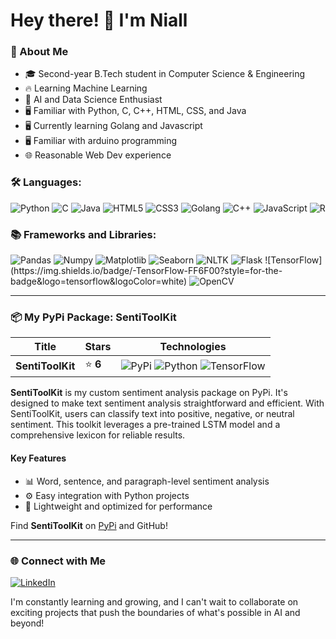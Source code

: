 # Hey there! 👋 I'm Niall

### 🚀 About Me
- 🎓 Second-year B.Tech student in Computer Science & Engineering
- 🔥 Learning Machine Learning
- 🤖 AI and Data Science Enthusiast
- 🖥️ Familiar with Python, C, C++, HTML, CSS, and Java
- 🖥️ Currently learning Golang and Javascript
- 🖥️ Familiar with arduino programming
- 🌐 Reasonable Web Dev experience

### 🛠️ Languages:
<p>
  <img alt="Python" src="https://img.shields.io/badge/-Python-blue?style=for-the-badge&logo=python&logoColor=white"/>
  <img alt="C" src="https://img.shields.io/badge/-C-A8B9CC?style=for-the-badge&logo=c&logoColor=white"/>
  <img alt="Java" src="https://img.shields.io/badge/-Java-007396?style=for-the-badge&logo=java&logoColor=white"/>
  <img alt="HTML5" src="https://img.shields.io/badge/-HTML-E34F26?style=for-the-badge&logo=html5&logoColor=white"/>
  <img alt="CSS3" src="https://img.shields.io/badge/-CSS-1572B6?style=for-the-badge&logo=css3&logoColor=white"/>
  <img alt="Golang" src="https://img.shields.io/badge/-Golang-00ADD8?style=for-the-badge&logo=go&logoColor=white"/>
  <img alt="C++" src="https://img.shields.io/badge/-C++-00599C?style=for-the-badge&logo=c%2B%2B&logoColor=white"/>
  <img alt="JavaScript" src="https://img.shields.io/badge/-JavaScript-F7DF1E?style=for-the-badge&logo=javascript&logoColor=black"/>
  <img alt="R" src="https://img.shields.io/badge/-R-276DC3?style=for-the-badge&logo=r&logoColor=white"/>

  
</p>

### 📚 Frameworks and Libraries:
<p>
  <img alt="Pandas" src="https://img.shields.io/badge/-Pandas-150458?style=for-the-badge&logo=pandas&logoColor=white"/>
  <img alt="Numpy" src="https://img.shields.io/badge/-Numpy-013243?style=for-the-badge&logo=numpy&logoColor=white"/>
  <img alt="Matplotlib" src="https://img.shields.io/badge/-Matplotlib-019899?style=for-the-badge&logo=matplotlib&logoColor=white"/>
  <img alt="Seaborn" src="https://img.shields.io/badge/-Seaborn-2E86C1?style=for-the-badge&logoColor=white"/>
  <img alt="NLTK" src="https://img.shields.io/badge/-NLTK-1DA1F2?style=for-the-badge&logoColor=white"/>
  <img alt="Flask" src="https://img.shields.io/badge/-Flask-000000?style=for-the-badge&logo=flask&logoColor=white"/>
<!--   <img alt="TensorFlow" src="https://img.shields.io/badge/-TensorFlow-FF6F00?style=for-the-badge&logo=tensorflow&logoColor=white"/> -->
  ![TensorFlow](https://img.shields.io/badge/-TensorFlow-FF6F00?style=for-the-badge&logo=tensorflow&logoColor=white)

  <img alt="OpenCV" src="https://img.shields.io/badge/-OpenCV-5C3EE8?style=for-the-badge&logo=opencv&logoColor=white"/>
</p>

---

### 📦 My PyPi Package: SentiToolKit

| Title          | Stars          | Technologies                                                                                              |
|----------------|----------------|-----------------------------------------------------------------------------------------------------------|
| **SentiToolKit** | ⭐ **6**    | ![PyPi](https://img.shields.io/badge/PyPi-3776AB?style=for-the-badge&logo=pypi&logoColor=white) ![Python](https://img.shields.io/badge/Python-blue?style=for-the-badge&logo=python&logoColor=white) ![TensorFlow](https://img.shields.io/badge/TensorFlow-FF6F00?style=for-the-badge&logo=tensorflow&logoColor=white) |

**SentiToolKit** is my custom sentiment analysis package on PyPi. It's designed to make text sentiment analysis straightforward and efficient. With SentiToolKit, users can classify text into positive, negative, or neutral sentiment. This toolkit leverages a pre-trained LSTM model and a comprehensive lexicon for reliable results.

#### Key Features
- 📊 Word, sentence, and paragraph-level sentiment analysis
- ⚙️ Easy integration with Python projects
- 💼 Lightweight and optimized for performance

Find **SentiToolKit** on [PyPi](https://pypi.org/) and GitHub!

---

### 🌐 Connect with Me
<p>
  <a href="https://www.linkedin.com/in/niall-dcunha" target="_blank"><img alt="LinkedIn" src="https://img.shields.io/badge/-LinkedIn-0077B5?style=for-the-badge&logo=linkedin&logoColor=white"/></a>
</p>

I'm constantly learning and growing, and I can't wait to collaborate on exciting projects that push the boundaries of what's possible in AI and beyond!
